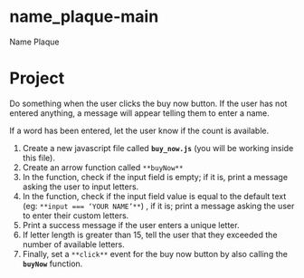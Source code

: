 # name_plaque-main
 Name Plaque 

# Project

Do something when the user clicks the buy now button. If the user has not entered anything, a message will appear telling them to enter a name.

If a word has been entered, let the user know if the count is available.

1. Create a new javascript file called **`buy_now.js`**  (you will be working inside this file).
2. Create an arrow function called `**buyNow**`
3. In the function, check if the input field is empty; if it is, print a message asking the user to input letters.
4. In the function, check if the input field value is equal to the default text (eg: `**input === ‘YOUR NAME’**`) , if it is; print a message asking the user to enter their custom letters.
5. Print a success message if the user enters a unique letter.
6. If letter length is greater than 15, tell the user that they exceeded the number of available letters.
7. Finally, set a `**click**` event for the buy now button  by also calling the **`buyNow`** function.